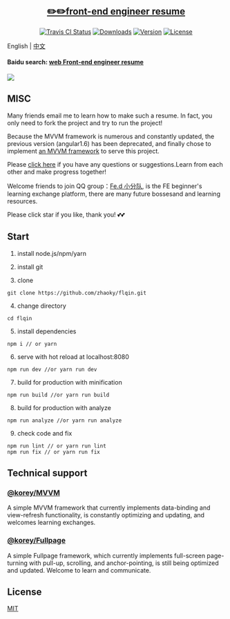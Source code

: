 <h2 align="center"><a href='https://www.flqin.com' target='_blank'>✏️✏️front-end engineer resume</a></h2>
<p align="center">
  <a href="https://www.travis-ci.com/zhaoky/flqin"><img src="https://travis-ci.com/zhaoky/flqin.svg?branch=master" alt="Travis CI Status"></a>
  <a href="https://www.npmjs.com/package/@fe_korey/resume"><img src="https://img.shields.io/npm/dm/@fe_korey/resume.svg" alt="Downloads"></a>
  <a href="hhttps://www.npmjs.com/package/@fe_korey/resume"><img src="https://img.shields.io/npm/v/@fe_korey/resume.svg" alt="Version"></a>
  <a href="https://www.npmjs.com/package/@fe_korey/resume"><img src="https://img.shields.io/npm/l/@fe_korey/resume.svg" alt="License"></a>
</p>

English | [中文](./README_CN.MD)

#### Baidu search: [web Front-end engineer resume](https://www.baidu.com/s?ie=UTF-8&wd=web%E5%89%8D%E7%AB%AF%E5%B7%A5%E7%A8%8B%E5%B8%88%E7%AE%80%E5%8E%86)

![](https://raw.githubusercontent.com/zhaoky/flqin/master/src/assets/web.jpg)

## MISC

Many friends email me to learn how to make such a resume. In fact, you only need to fork the project and try to run the project!

Because the MVVM framework is numerous and constantly updated, the previous version (angular1.6) has been deprecated, and finally chose to implement [an MVVM framework](https://github.com/zhaoky/mvvm) to serve this project.

Please [click here](https://github.com/zhaoky/flqin/issues) if you have any questions or suggestions.Learn from each other and make progress together!

Welcome friends to join QQ group：[Fe.d 小分队](http://t.cn/RtlQbTq), is the FE beginner's learning exchange platform, there are many future bossesand and learning resources.

Please click star if you like, thank you! 💕💕

## Start

1. install node.js/npm/yarn

2. install git

3. clone

```
git clone https://github.com/zhaoky/flqin.git
```

4. change directory

```
cd flqin
```

5. install dependencies

```
npm i // or yarn
```

6. serve with hot reload at localhost:8080

```
npm run dev //or yarn run dev
```

7. build for production with minification

```
npm run build //or yarn run build
```

8. build for production with analyze

```
npm run analyze //or yarn run analyze
```

9. check code and fix

```
npm run lint // or yarn run lint
npm run fix // or yarn run fix
```

## Technical support

### [@korey/MVVM](https://github.com/zhaoky/mvvm)

A simple MVVM framework that currently implements data-binding and view-refresh functionality, is constantly optimizing and updating, and welcomes learning exchanges.

### [@korey/Fullpage](https://github.com/zhaoky/fullpage)

A simple Fullpage framework, which currently implements full-screen page-turning with pull-up, scrolling, and anchor-pointing, is still being optimized and updated. Welcome to learn and communicate.

## License

[MIT](./LICENSE)
